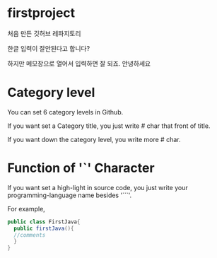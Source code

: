 ﻿# firstproject
처음 만든 깃허브 레파지토리

한글 입력이 잘안된다고 합니다?

하지만 메모장으로 열어서 입력하면 잘 되죠.
안녕하세요


# Category level
You can set 6 category levels in Github.

If you want set a Category title,
you just write # char that front of title.

If you want down the category level,
you write more # char.


# Function of '`' Character
If you want set a high-light in source code,
you just write your programming-language name besides '```'.

For example,
```java
public class FirstJava{
  public firstJava(){
  //comments
  }
}
```


